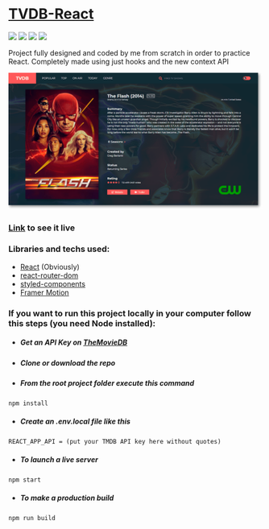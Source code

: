 # [TVDB-React](https://react-tv.braiscao.dev/)
![](https://img.shields.io/netlify/22f25a41-3dfa-4716-88ee-171a3345e7ec?label=Netlify&logo=netlify&style=flat-square)
![](https://img.shields.io/github/repo-size/BraisC/tvdb-react?logo=github&style=flat-square)
![](https://img.shields.io/website?down_message=Down&label=Status&style=flat-square&up_message=Online&url=https%3A%2F%2Freact-tv.braiscao.dev)
![](https://img.shields.io/badge/Powered%20by-React-61bdfb?logo=react&style=flat-square&logoColor=adbfb)

Project fully designed and coded by me from scratch in order to practice React.
Completely made using just hooks and the new context API


![Screenshot](https://raw.githubusercontent.com/BraisC/tvdb-react/master/thumbnail.png)

### [Link](https://react-tv.braiscao.dev/) to see it live

### Libraries and techs used:
 * [React](https://reactjs.org/) (Obviously)
 * [react-router-dom](https://reactrouter.com/web/guides/quick-start)
 * [styled-components](https://styled-components.com/)
 * [Framer Motion](https://www.framer.com/motion/)

### If you want to run this project locally in your computer follow this steps (you need Node installed):

* ##### Get an API Key on [TheMovieDB](https://www.themoviedb.org/documentation/api)

* ##### Clone or download the repo

* ##### From the root project folder execute this command
```shell
npm install
```

* ##### Create an .env.local file like this
```shell
REACT_APP_API = (put your TMDB API key here without quotes)
```

* ##### To launch a live server
```shell
npm start
```

* ##### To make a production build
```shell
npm run build
```
